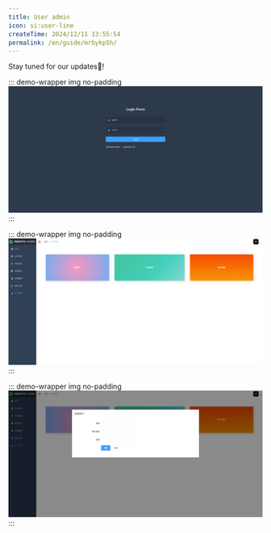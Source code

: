 ```yaml
---
title: User admin
icon: si:user-line
createTime: 2024/12/11 13:55:54
permalink: /en/guide/mrbykp5h/
---
```


Stay tuned for our updates:100:!

::: demo-wrapper img no-padding
![登录模块](/user/login.png)
:::

::: demo-wrapper img no-padding
![用户系统](/user/admin.png)
:::

::: demo-wrapper img no-padding
![创建用户](/user/create-user.png)
:::
